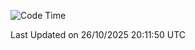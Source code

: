 <!--START_SECTION:waka-->
![Code Time](http://img.shields.io/badge/Code%20Time-5%2C461%20hrs%201%20min-blue)


 Last Updated on 26/10/2025 20:11:50 UTC
<!--END_SECTION:waka-->
